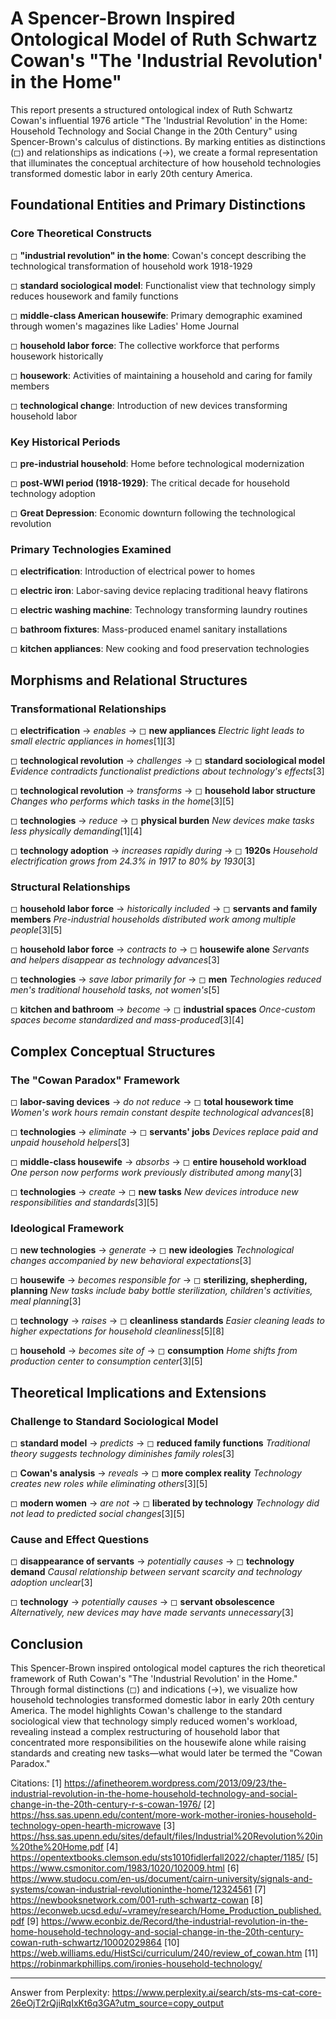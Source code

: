 # A Spencer-Brown Inspired Ontological Model of Ruth Schwartz Cowan's "The 'Industrial Revolution' in the Home"

This report presents a structured ontological index of Ruth Schwartz Cowan's influential 1976 article "The 'Industrial Revolution' in the Home: Household Technology and Social Change in the 20th Century" using Spencer-Brown's calculus of distinctions. By marking entities as distinctions (◻) and relationships as indications (→), we create a formal representation that illuminates the conceptual architecture of how household technologies transformed domestic labor in early 20th century America.

## Foundational Entities and Primary Distinctions

### Core Theoretical Constructs

◻ **"industrial revolution" in the home**: Cowan's concept describing the technological transformation of household work 1918-1929

◻ **standard sociological model**: Functionalist view that technology simply reduces housework and family functions

◻ **middle-class American housewife**: Primary demographic examined through women's magazines like Ladies' Home Journal

◻ **household labor force**: The collective workforce that performs housework historically

◻ **housework**: Activities of maintaining a household and caring for family members

◻ **technological change**: Introduction of new devices transforming household labor

### Key Historical Periods

◻ **pre-industrial household**: Home before technological modernization

◻ **post-WWI period (1918-1929)**: The critical decade for household technology adoption

◻ **Great Depression**: Economic downturn following the technological revolution

### Primary Technologies Examined

◻ **electrification**: Introduction of electrical power to homes

◻ **electric iron**: Labor-saving device replacing traditional heavy flatirons

◻ **electric washing machine**: Technology transforming laundry routines

◻ **bathroom fixtures**: Mass-produced enamel sanitary installations

◻ **kitchen appliances**: New cooking and food preservation technologies

## Morphisms and Relational Structures

### Transformational Relationships

◻ **electrification** → *enables* → ◻ **new appliances**
   *Electric light leads to small electric appliances in homes*[1][3]

◻ **technological revolution** → *challenges* → ◻ **standard sociological model**
   *Evidence contradicts functionalist predictions about technology's effects*[3]

◻ **technological revolution** → *transforms* → ◻ **household labor structure**
   *Changes who performs which tasks in the home*[3][5]

◻ **technologies** → *reduce* → ◻ **physical burden**
   *New devices make tasks less physically demanding*[1][4]

◻ **technology adoption** → *increases rapidly during* → ◻ **1920s**
   *Household electrification grows from 24.3% in 1917 to 80% by 1930*[3]

### Structural Relationships

◻ **household labor force** → *historically included* → ◻ **servants and family members**
   *Pre-industrial households distributed work among multiple people*[3][5]

◻ **household labor force** → *contracts to* → ◻ **housewife alone**
   *Servants and helpers disappear as technology advances*[3]

◻ **technologies** → *save labor primarily for* → ◻ **men**
   *Technologies reduced men's traditional household tasks, not women's*[5]

◻ **kitchen and bathroom** → *become* → ◻ **industrial spaces**
   *Once-custom spaces become standardized and mass-produced*[3][4]

## Complex Conceptual Structures

### The "Cowan Paradox" Framework

◻ **labor-saving devices** → *do not reduce* → ◻ **total housework time**
   *Women's work hours remain constant despite technological advances*[8]

◻ **technologies** → *eliminate* → ◻ **servants' jobs**
   *Devices replace paid and unpaid household helpers*[3]

◻ **middle-class housewife** → *absorbs* → ◻ **entire household workload**
   *One person now performs work previously distributed among many*[3]

◻ **technologies** → *create* → ◻ **new tasks**
   *New devices introduce new responsibilities and standards*[3][5]

### Ideological Framework

◻ **new technologies** → *generate* → ◻ **new ideologies**
   *Technological changes accompanied by new behavioral expectations*[3]

◻ **housewife** → *becomes responsible for* → ◻ **sterilizing, shepherding, planning**
   *New tasks include baby bottle sterilization, children's activities, meal planning*[3]

◻ **technology** → *raises* → ◻ **cleanliness standards**
   *Easier cleaning leads to higher expectations for household cleanliness*[5][8]

◻ **household** → *becomes site of* → ◻ **consumption**
   *Home shifts from production center to consumption center*[3][5]

## Theoretical Implications and Extensions

### Challenge to Standard Sociological Model

◻ **standard model** → *predicts* → ◻ **reduced family functions**
   *Traditional theory suggests technology diminishes family roles*[3]

◻ **Cowan's analysis** → *reveals* → ◻ **more complex reality**
   *Technology creates new roles while eliminating others*[3][5]

◻ **modern women** → *are not* → ◻ **liberated by technology**
   *Technology did not lead to predicted social changes*[3][5]

### Cause and Effect Questions

◻ **disappearance of servants** → *potentially causes* → ◻ **technology demand**
   *Causal relationship between servant scarcity and technology adoption unclear*[3]

◻ **technology** → *potentially causes* → ◻ **servant obsolescence**
   *Alternatively, new devices may have made servants unnecessary*[3]

## Conclusion

This Spencer-Brown inspired ontological model captures the rich theoretical framework of Ruth Cowan's "The 'Industrial Revolution' in the Home." Through formal distinctions (◻) and indications (→), we visualize how household technologies transformed domestic labor in early 20th century America. The model highlights Cowan's challenge to the standard sociological view that technology simply reduced women's workload, revealing instead a complex restructuring of household labor that concentrated more responsibilities on the housewife alone while raising standards and creating new tasks—what would later be termed the "Cowan Paradox."

Citations:
[1] https://afinetheorem.wordpress.com/2013/09/23/the-industrial-revolution-in-the-home-household-technology-and-social-change-in-the-20th-century-r-s-cowan-1976/
[2] https://hss.sas.upenn.edu/content/more-work-mother-ironies-household-technology-open-hearth-microwave
[3] https://hss.sas.upenn.edu/sites/default/files/Industrial%20Revolution%20in%20the%20Home.pdf
[4] https://opentextbooks.clemson.edu/sts1010fidlerfall2022/chapter/1185/
[5] https://www.csmonitor.com/1983/1020/102009.html
[6] https://www.studocu.com/en-us/document/cairn-university/signals-and-systems/cowan-industrial-revolutioninthe-home/12324561
[7] https://newbooksnetwork.com/001-ruth-schwartz-cowan
[8] https://econweb.ucsd.edu/~vramey/research/Home_Production_published.pdf
[9] https://www.econbiz.de/Record/the-industrial-revolution-in-the-home-household-technology-and-social-change-in-the-20th-century-cowan-ruth-schwartz/10002029864
[10] https://web.williams.edu/HistSci/curriculum/240/review_of_cowan.htm
[11] https://robinmarkphillips.com/ironies-household-technology/

---
Answer from Perplexity: https://www.perplexity.ai/search/sts-ms-cat-core-26eOjT2rQjiRqIxKt6q3GA?utm_source=copy_output